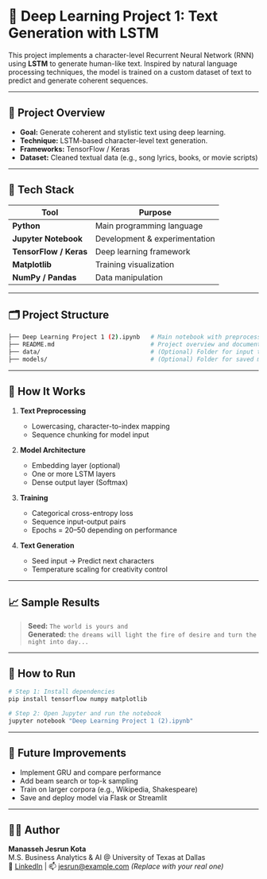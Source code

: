
# 🧠 Deep Learning Project 1: Text Generation with LSTM

This project implements a character-level Recurrent Neural Network (RNN) using **LSTM** to generate human-like text. Inspired by natural language processing techniques, the model is trained on a custom dataset of text to predict and generate coherent sequences.

---

## 📌 Project Overview

- **Goal:** Generate coherent and stylistic text using deep learning.
- **Technique:** LSTM-based character-level text generation.
- **Frameworks:** TensorFlow / Keras
- **Dataset:** Cleaned textual data (e.g., song lyrics, books, or movie scripts)

---

## 🧰 Tech Stack

| Tool | Purpose |
|------|---------|
| **Python** | Main programming language |
| **Jupyter Notebook** | Development & experimentation |
| **TensorFlow / Keras** | Deep learning framework |
| **Matplotlib** | Training visualization |
| **NumPy / Pandas** | Data manipulation |

---

## 🗂️ Project Structure

```bash
├── Deep Learning Project 1 (2).ipynb   # Main notebook with preprocessing, training, and generation
├── README.md                           # Project overview and documentation
├── data/                               # (Optional) Folder for input text dataset
├── models/                             # (Optional) Folder for saved model checkpoints
```

---

## 🧪 How It Works

1. **Text Preprocessing**
   - Lowercasing, character-to-index mapping
   - Sequence chunking for model input

2. **Model Architecture**
   - Embedding layer (optional)
   - One or more LSTM layers
   - Dense output layer (Softmax)

3. **Training**
   - Categorical cross-entropy loss
   - Sequence input-output pairs
   - Epochs = 20–50 depending on performance

4. **Text Generation**
   - Seed input → Predict next characters
   - Temperature scaling for creativity control

---

## 📈 Sample Results

> **Seed:** `The world is yours and`  
> **Generated:** `the dreams will light the fire of desire and turn the night into day...`

---

## 🚀 How to Run

```bash
# Step 1: Install dependencies
pip install tensorflow numpy matplotlib

# Step 2: Open Jupyter and run the notebook
jupyter notebook "Deep Learning Project 1 (2).ipynb"
```

---

## 🔮 Future Improvements

- Implement GRU and compare performance
- Add beam search or top-k sampling
- Train on larger corpora (e.g., Wikipedia, Shakespeare)
- Save and deploy model via Flask or Streamlit

---

## 👨‍💻 Author

**Manasseh Jesrun Kota**  
M.S. Business Analytics & AI @ University of Texas at Dallas  
🔗 [LinkedIn](https://www.linkedin.com/in/jesrun-kota) | 📫 jesrun@example.com *(Replace with your real one)*
